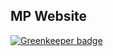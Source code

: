## MP Website

[![Greenkeeper badge](https://badges.greenkeeper.io/m1guelpf/website-static.svg?token=448662c50c3f4d496c63867cdaa6ce12705c2bd7d8612986061bdbaa7b23c063&ts=1515624700127)](https://greenkeeper.io/)
